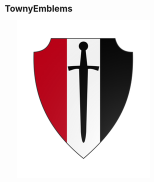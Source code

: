 # TownyEmblems

<figure><img src="../../.gitbook/assets/Normannburg.png" alt=""><figcaption></figcaption></figure>

